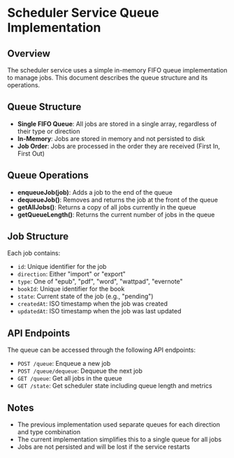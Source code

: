 # Scheduler Service Queue Implementation

## Overview

The scheduler service uses a simple in-memory FIFO queue implementation to manage jobs. This document describes the queue structure and its operations.

## Queue Structure

- **Single FIFO Queue**: All jobs are stored in a single array, regardless of their type or direction
- **In-Memory**: Jobs are stored in memory and not persisted to disk
- **Job Order**: Jobs are processed in the order they are received (First In, First Out)

## Queue Operations

- **enqueueJob(job)**: Adds a job to the end of the queue
- **dequeueJob()**: Removes and returns the job at the front of the queue
- **getAllJobs()**: Returns a copy of all jobs currently in the queue
- **getQueueLength()**: Returns the current number of jobs in the queue

## Job Structure

Each job contains:
- `id`: Unique identifier for the job
- `direction`: Either "import" or "export"
- `type`: One of "epub", "pdf", "word", "wattpad", "evernote"
- `bookId`: Unique identifier for the book
- `state`: Current state of the job (e.g., "pending")
- `createdAt`: ISO timestamp when the job was created
- `updatedAt`: ISO timestamp when the job was last updated

## API Endpoints

The queue can be accessed through the following API endpoints:
- `POST /queue`: Enqueue a new job
- `POST /queue/dequeue`: Dequeue the next job
- `GET /queue`: Get all jobs in the queue
- `GET /state`: Get scheduler state including queue length and metrics

## Notes

- The previous implementation used separate queues for each direction and type combination
- The current implementation simplifies this to a single queue for all jobs
- Jobs are not persisted and will be lost if the service restarts
